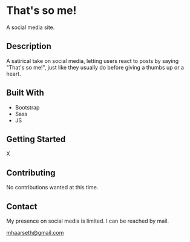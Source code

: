 # That's so me!

A social media site.

## Description

A satirical take on social media, letting users react to posts by saying "That's so me!", just like they usually do before giving a thumbs up or a heart.

## Built With

- Bootstrap
- Sass
- JS

## Getting Started

X

## Contributing

No contributions wanted at this time.

## Contact

My presence on social media is limited. I can be reached by mail.

mhaarseth@gmail.com
